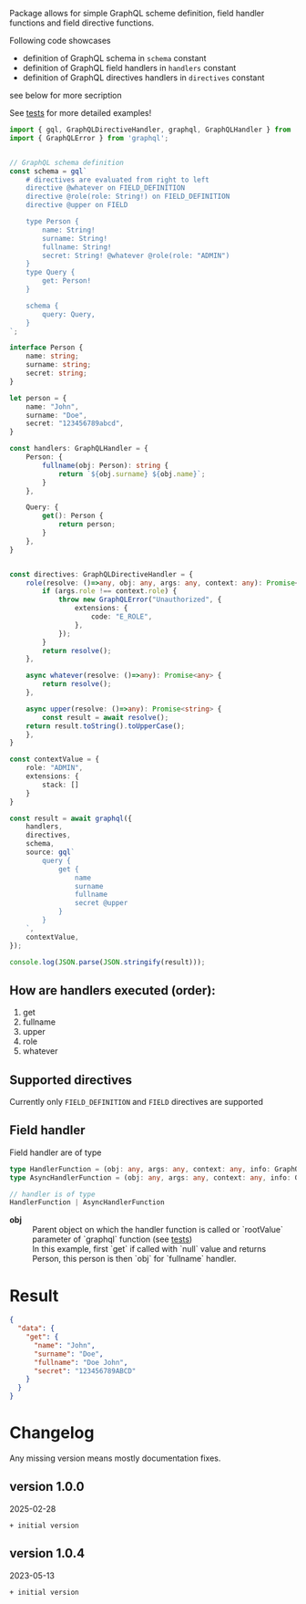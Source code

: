 Package allows for simple GraphQL scheme definition, field handler functions and field directive functions.

Following code showcases
- definition of GraphQL schema in `schema` constant
- definition of GraphQL field handlers in `handlers` constant
- definition of GraphQL directives handlers in `directives` constant

see below for more secription

See [tests](./blob/main/test/index.mts) for more detailed examples!

```TypeScript
import { gql, GraphQLDirectiveHandler, graphql, GraphQLHandler } from '@webnt-dev/graphql-processor';
import { GraphQLError } from 'graphql';


// GraphQL schema definition
const schema = gql`
	# directives are evaluated from right to left
	directive @whatever on FIELD_DEFINITION
	directive @role(role: String!) on FIELD_DEFINITION
	directive @upper on FIELD

	type Person {
		name: String!
		surname: String!
		fullname: String!
		secret: String! @whatever @role(role: "ADMIN")
	}
	type Query {
		get: Person!
	}

	schema {
		query: Query,
	}
`;

interface Person {
	name: string;
	surname: string;
	secret: string;
}

let person = {
	name: "John",
	surname: "Doe",
	secret: "123456789abcd",
}

const handlers: GraphQLHandler = {
	Person: {
		fullname(obj: Person): string {
			return `${obj.surname} ${obj.name}`;
		}
	},

	Query: {
		get(): Person {
			return person;
		}
	},
}


const directives: GraphQLDirectiveHandler = {
	role(resolve: ()=>any, obj: any, args: any, context: any): Promise<any> {
		if (args.role !== context.role) {
			throw new GraphQLError("Unauthorized", {
				extensions: {
					code: "E_ROLE",
				},
			});
		}
		return resolve();
	},

	async whatever(resolve: ()=>any): Promise<any> {
		return resolve();
	},

	async upper(resolve: ()=>any): Promise<string> {
		const result = await resolve();
  	return result.toString().toUpperCase();
	},
}

const contextValue = {
	role: "ADMIN",
	extensions: {
		stack: []
	}
}

const result = await graphql({
	handlers,
	directives,
	schema,
	source: gql`
		query {
			get {
				name
				surname
				fullname
				secret @upper
			}
		}
	`,
	contextValue,
});

console.log(JSON.parse(JSON.stringify(result)));

```

## How are handlers executed (order):

1. get
2. fullname
3. upper
4. role
5. whatever

## Supported directives
Currently only `FIELD_DEFINITION` and `FIELD` directives are supported

## Field handler

Field handler are of type
```TypeScript
type HandlerFunction = (obj: any, args: any, context: any, info: GraphQLResolveInfo) => unknown;
type AsyncHandlerFunction = (obj: any, args: any, context: any, info: GraphQLResolveInfo) => Promise<unknown>;

// handler is of type
HandlerFunction | AsyncHandlerFunction
```

<dl>
  <dt><strong>obj</strong></dt>
  <dd>Parent object on which the handler function is called or `rootValue` parameter of `graphql` function (see <a href="./blob/main/test/index.mts">tests</a>) </dd>
	<dd>In this example, first `get` if called with `null` value and returns Person, this person is then `obj` for `fullname` handler.</dd>
</dl>



# Result
```json
{
  "data": {
    "get": {
      "name": "John",
      "surname": "Doe",
      "fullname": "Doe John",
      "secret": "123456789ABCD"
    }
  }
}
```
# Changelog

Any missing version means mostly documentation fixes.

## version 1.0.0
2025-02-28
```
+ initial version
```

## version 1.0.4
2023-05-13
```
+ initial version
```
